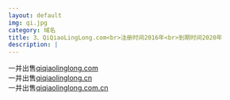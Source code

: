 ```yaml
---
layout: default
img: qi.jpg
category: 域名
title: 3、QiQiaoLingLong.com<br>注册时间2016年<br>到期时间2020年
description: |
---
```

  一并出售[qiqiaolinglong.com](https://www.1106.org)<br>一并出售[qiqiaolinglong.cn](https://www.1106.org)<br>一并出售[qiqiaolinglong.com.cn](https://www.1106.org)
